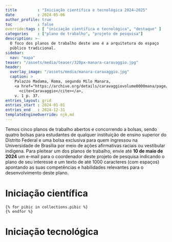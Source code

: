 ```yaml
---
title         : "Iniciação científica e tecnológica 2024–2025"
date          : 2024-05-06
author_profile: true
toc           : false
override:tags : [ "iniciação científica e tecnológica", "destaque" ]
categories    : ["plano de trabalho", "projeto de pesquisa"]
description: >-
  O foco dos planos de trabalho deste ano é a arquitetura do espaço
  público tradicional.
sidebar:
  nav: "mapa"
teaser: "/assets/media/teaser/320px-manara-caravaggio.jpg"
header:
  overlay_image: "/assets/media/manara-caravaggio.jpg"
  caption: >
    Palazzo Madama, Roma, segundo Milo Manara,
    <a href="https://archive.org/details/caravaggiovolume0000mana/page/37/">
      <cite>Caravaggio</cite></a>,
    v. 1 p. 37.
entries_layout: grid
entries_start : 2024-01-01
entries_end   : 2024-12-31
templateEngineOverride: njk,md
---
```


Temos cinco planos de trabalho abertos e concorrendo a bolsas, sendo
quatro bolsas para estudantes de qualquer instituição de ensino superior
do Distrito Federal e uma bolsa exclusiva para quem ingressou na
Universidade de Brasília por meio de ações afirmativas raciais ou
vestibular indígena. Para pleitear um dos planos de trabalho, envie até
**10 de maio de 2024** um e-mail para o coordenador deste projeto de
pesquisa indicando o plano de seu interesse e um texto de até 1000
caracteres (com espaços) apontando as suas competências e habilidades
relevantes para o desenvolvimento deste plano.

# Iniciação científica #

```{=html}
{% for pibic in collections.pibic %}
{% endfor %}
```

# Iniciação tecnológica #

